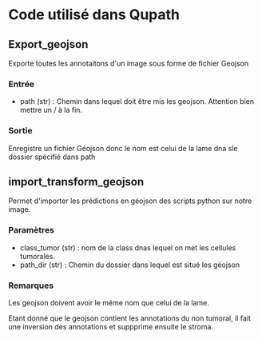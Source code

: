# Code utilisé dans Qupath

## Export_geojson

Exporte toutes les annotaitons d'un image sous forme de fichier Geojson

### Entrée

- path (str) : Chemin dans lequel doit être mis les geojson. Attention bien mettre un / à la fin.

### Sortie

Enregistre un fichier Géojson donc le nom est celui de la lame dna sle dossier spécifié dans path

## import_transform_geojson

Permet d'importer les prédictions en géojson des scripts python sur notre image.

### Paramètres

- class_tumor (str) : nom de la class dnas lequel on met les cellules tumorales.
- path_dir (str) : Chemin du dossier dans lequel est situé les géojson

### Remarques

Les geojson doivent avoir le même nom que celui de la lame.

Etant donné que le geojson contient les annotations du non tumoral, il fait une inversion des annotations et suppprime ensuite le stroma.
